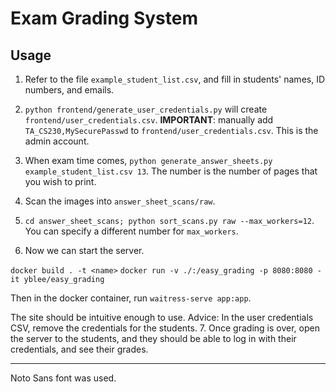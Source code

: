 # Exam Grading System

## Usage
1. Refer to the file `example_student_list.csv`, and fill in students' names, ID numbers, and emails.
2. `python frontend/generate_user_credentials.py` will create `frontend/user_credentials.csv`. 
**IMPORTANT**: manually add `TA_CS230,MySecurePasswd` to `frontend/user_credentials.csv`. This is the admin account.


3. When exam time comes, `python generate_answer_sheets.py example_student_list.csv 13`. The number is the number of pages that you wish to print.
4. Scan the images into `answer_sheet_scans/raw`. 
5. `cd answer_sheet_scans; python sort_scans.py raw --max_workers=12`. You can specify a different number for `max_workers`.

6. Now we can start the server. 

`docker build . -t <name>`
`docker run -v ./:/easy_grading -p 8080:8080 -it yblee/easy_grading` 

Then in the docker container, run `waitress-serve app:app`. 

The site should be intuitive enough to use. 
Advice: In the user credentials CSV, remove the credentials for the students.
7. Once grading is over, open the server to the students, and they should be able to log in with their credentials, and see their grades.

---

Noto Sans font was used.
